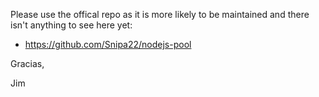 Please use the offical repo as it is more likely to be maintained and there isn't anything to see here yet:  

-  https://github.com/Snipa22/nodejs-pool 

Gracias,

Jim
